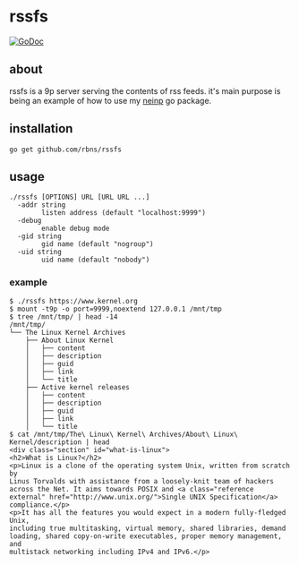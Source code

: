 # rssfs
[![GoDoc](https://godoc.org/github.com/rbns/rssfs?status.svg)](https://godoc.org/github.com/rbns/rssfs)

## about
rssfs is a 9p server serving the contents of rss feeds. it's main purpose is being an example of how to
use my [neinp](https://github.com/rbns/neinp) go package.

## installation

	go get github.com/rbns/rssfs

## usage

	./rssfs [OPTIONS] URL [URL URL ...]
	  -addr string
	    	listen address (default "localhost:9999")
	  -debug
	    	enable debug mode
	  -gid string
	    	gid name (default "nogroup")
	  -uid string
	    	uid name (default "nobody")

### example

	$ ./rssfs https://www.kernel.org
	$ mount -t9p -o port=9999,noextend 127.0.0.1 /mnt/tmp
	$ tree /mnt/tmp/ | head -14
	/mnt/tmp/
	└── The Linux Kernel Archives
		├── About Linux Kernel
		│   ├── content
		│   ├── description
		│   ├── guid
		│   ├── link
		│   └── title
		├── Active kernel releases
		│   ├── content
		│   ├── description
		│   ├── guid
		│   ├── link
		│   └── title
	$ cat /mnt/tmp/The\ Linux\ Kernel\ Archives/About\ Linux\ Kernel/description | head
	<div class="section" id="what-is-linux">
	<h2>What is Linux?</h2>
	<p>Linux is a clone of the operating system Unix, written from scratch by
	Linus Torvalds with assistance from a loosely-knit team of hackers
	across the Net. It aims towards POSIX and <a class="reference external" href="http://www.unix.org/">Single UNIX Specification</a>
	compliance.</p>
	<p>It has all the features you would expect in a modern fully-fledged Unix,
	including true multitasking, virtual memory, shared libraries, demand
	loading, shared copy-on-write executables, proper memory management, and
	multistack networking including IPv4 and IPv6.</p>

